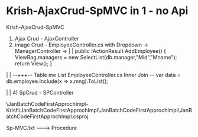 # Krish-AjaxCrud-SpMVC in 1 - no Api
Krish-AjaxCrud-SpMVC
1) Ajax Crud - AjaxController
2) image Crud - EmployeeController.cs with Dropdown -> ManagerController -> 
|                         |
 public IActionResult AddEmployee()
        {
            ViewBag.managers = new SelectList(db.manager,"Mid","Mname");
            return View();
        }

|                          |
--+++--  Table me List EmployeeController.cs
 Inner Join  -- var data = db.employee.Include(x => x.mng).ToList();

|                          |
4) SpCrud - SPController


\JanBatchCodeFirstApprochImpl-Krish\JanBatchCodeFirstApprochImpl\JanBatchCodeFirstApprochImpl\JanBatchCodeFirstApprochImpl.csproj

Sp-MVC.txt ---> Procedure

